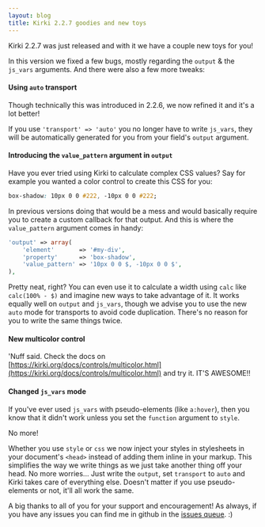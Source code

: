 ```yaml
---
layout: blog
title: Kirki 2.2.7 goodies and new toys
---
```


Kirki 2.2.7 was just released and with it we have a couple new toys for you!

In this version we fixed a few bugs, mostly regarding the `output` & the `js_vars` arguments. And there were also a few more tweaks:

#### Using `auto` transport

Though technically this was introduced in 2.2.6, we now refined it and it's a lot better!

If you use `'transport' => 'auto'` you no longer have to write `js_vars`, they will be automatically generated for you from your field's `output` argument.

#### Introducing the `value_pattern` argument in `output`

Have you ever tried using Kirki to calculate complex CSS values?
Say for example you wanted a color control to create this CSS for you:

```css
box-shadow: 10px 0 0 #222, -10px 0 0 #222;
```

In previous versions doing that would be a mess and would basically require you to create a custom callback for that output. And this is where the `value_pattern` argument comes in handy:

```php
'output' => array(
	'element'       => '#my-div',
	'property'      => 'box-shadow',
	'value_pattern' => '10px 0 0 $, -10px 0 0 $',
),
```

Pretty neat, right? You can even use it to calculate a width using `calc` like `calc(100% - $)` and imagine new ways to take advantage of it. It works equally well on `output` and `js_vars`, though we advise you to use the new `auto` mode for transports to avoid code duplication. There's no reason for you to write the same things twice.

#### New multicolor control

'Nuff said. Check the docs on [https://kirki.org/docs/controls/multicolor.html](https://kirki.org/docs/controls/multicolor.html) and try it. IT'S AWESOME!!

#### Changed `js_vars` mode

If you've ever used `js_vars` with pseudo-elements (like `a:hover`), then you know that it didn't work unless you set the `function` argument to `style`.

No more!

Whether you use `style` or `css` we now inject your styles in stylesheets in your document's `<head>` instead of adding them inline in your markup.
This simplifies the way we write things as we just take another thing off your head. No more worries... Just write the `output`, set `transport` to `auto` and Kirki takes care of everything else. Doesn't matter if you use pseudo-elements or not, it'll all work the same.

A big thanks to all of you for your support and encouragement!
As always, if you have any issues you can find me in github in the [issues queue](https://github.com/aristath/kirki/issues). :)
